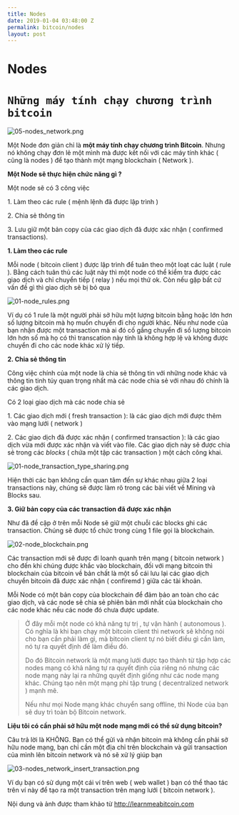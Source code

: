 ```yaml
---
title: Nodes
date: 2019-01-04 03:48:00 Z
permalink: bitcoin/nodes
layout: post
---
```


# Nodes

# `Những máy tính chạy chương trình bitcoin`

![05-nodes_network.png](/uploads/05-nodes_network.png)

Một Node đơn giản chỉ là **một máy tính chạy chương trình Bitcoin**. Nhưng nó không chạy đơn lẻ một mình mà được kết nối với các máy tính khác ( cũng là nodes ) để tạo thành một mạng blockchain ( Network ).

**Một Node sẽ thực hiện chức năng gì ?**

Một node sẽ có 3 công việc

1\. Làm theo các rule ( mệnh lệnh đã được lập trình )

2\. Chia sẻ thông tin

3\. Lưu giữ một bản copy của các giao dịch đã được xác nhận ( confirmed transactions).

**1.  Làm theo các rule**

Mỗi node ( bitcoin client ) được lập trình để tuân theo một loạt các luật ( rule ).  Bằng cách tuân thủ các luật này thì một node có thể kiểm tra được các giao dịch và chỉ chuyển tiếp ( relay ) nếu mọi thứ ok. Còn nếu gặp bất cứ vấn đề gì thì giao dịch sẽ bị bỏ qua

![01-node_rules.png](/uploads/01-node_rules.png)

Ví dụ có 1 rule là một người phải sở hữu một lượng bitcoin bằng hoặc lớn hơn số lượng bitcoin mà họ muốn chuyển đi cho người khác. Nếu như node của bạn nhận được một transaction mà ai đó cố gắng chuyển đi số lượng bitcoin lớn hơn số mà họ có thì transcation này tính là không hợp lệ và không được chuyển đi cho các node khác xử lý tiếp.

**2. Chia sẻ thông tin**

Công việc chính của một node là chia sẻ thông tin với những node khác và thông tin  tinh túy quan trọng nhất mà các node chia sẻ với nhau đó chính là các giao dịch.

Có 2 loại giao dịch mà các node chia sẻ

1\. Các giao dịch mới ( fresh transaction ): là các giao dịch mới được thêm vào mạng lưới ( network )

2\. Các giao dịch đã được xác nhận ( confirmed transaction ): là các giao dịch vừa mới được xác nhận và viết vào file. Các giao dịch này sẽ được chia sẻ trong các *blocks*  ( chứa một tập các transaction ) một cách công khai.

![01-node_transaction_type_sharing.png](/uploads/01-node_transaction_type_sharing.png)

Hiện thời các bạn không cần quan tâm đến sự khác nhau giữa 2 loại transactions này, chúng sẽ được làm rõ trong các bài viết về Mining và  Blocks sau.

**3. Giữ bản copy của các transaction đã được xác nhận**

Như đã đề cập ở trên mỗi Node sẽ giữ một chuỗi các blocks ghi các transaction. Chúng sẽ được tổ chức trong cùng 1 file gọi là blockchain.

![02-node_blockchain.png](/uploads/02-node_blockchain.png)

Các transaction mới sẽ được đi loanh quanh trên mạng ( bitcoin network ) cho đến khi chúng được khắc vào blockchain, đối với mạng bitcoin thì blockchain của bitcoin về bản chất là một sổ cái lưu lại các giao dịch chuyển bitcoin đã được xác nhận ( confiremd ) giữa các tài khoản.

Mỗi Node có một bản copy của blockchain để đảm bảo an toàn cho các giao dịch, và các node sẽ chia sẻ phiên bản mới nhất của blockchain cho các node khác nếu các node đó chưa được update.

> Ở đây mỗi một node có khả năng tự trị , tự vận hành  ( autonomous ). Có nghĩa là   khi bạn chạy một bitcoin client thì network sẽ không nói cho bạn cần phải làm gì, mà bitcoin client tự nó biết điều gì cần làm, nó tự ra quyết định để làm điều đó.
>
> Do đó Bitcoin network là một mạng lưới được tạo thành từ tập hợp các nodes mạng có khả năng tự ra quyết định của riêng nó nhưng các node mạng này lại ra những quyết định giống như các node mạng khác. Chúng tạo nên một mạng phi tập trung ( decentralized network ) mạnh mẽ.
>
> Nếu như mọi Node mạng khác chuyển sang offline, thì Node của bạn sẽ duy trì toàn bộ Bitcoin network.

**Liệu tôi có cần phải sở hữu một node mạng mới có thể sử dụng bitcoin?**

Câu trả lời là KHÔNG. Bạn có thể gửi và nhận bitcoin mà không cần phải sở hữu node mạng, bạn chỉ cần một địa chỉ trên blockchain và gửi transaction của mình lên bitcoin network và nó sẽ xử lý giúp bạn

![03-nodes_network_insert_transaction.png](/uploads/03-nodes_network_insert_transaction.png)

Ví dụ bạn có sử dụng một cái ví trên web ( web wallet ) bạn có thể thao tác trên ví này để tạo ra một transaction trên mạng lưới ( bitcoin network ).

Nội dung và ảnh được tham khảo từ http://learnmeabitcoin.com